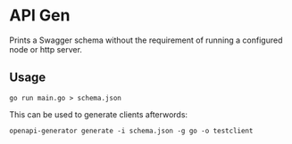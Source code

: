 # API Gen

Prints a Swagger schema without the requirement of running a configured node or http server.

## Usage

`go run main.go > schema.json`

This can be used to generate clients afterwords:

`openapi-generator generate -i schema.json -g go -o testclient`